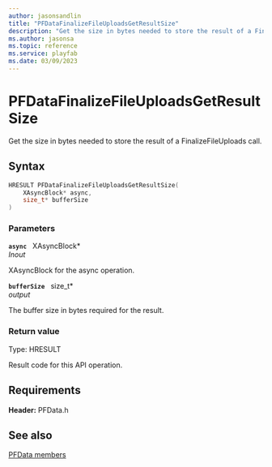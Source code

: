 ```yaml
---
author: jasonsandlin
title: "PFDataFinalizeFileUploadsGetResultSize"
description: "Get the size in bytes needed to store the result of a FinalizeFileUploads call."
ms.author: jasonsa
ms.topic: reference
ms.service: playfab
ms.date: 03/09/2023
---
```


# PFDataFinalizeFileUploadsGetResultSize  

Get the size in bytes needed to store the result of a FinalizeFileUploads call.  

## Syntax  
  
```cpp
HRESULT PFDataFinalizeFileUploadsGetResultSize(  
    XAsyncBlock* async,  
    size_t* bufferSize  
)  
```  
  
### Parameters  
  
**`async`** &nbsp; XAsyncBlock*  
*_Inout_*  
  
XAsyncBlock for the async operation.  
  
**`bufferSize`** &nbsp; size_t*  
*output*  
  
The buffer size in bytes required for the result.  
  
  
### Return value
Type: HRESULT
  
Result code for this API operation.
  
  
## Requirements  
  
**Header:** PFData.h
  
## See also  
[PFData members](../pfdata_members.md)  

  
  

